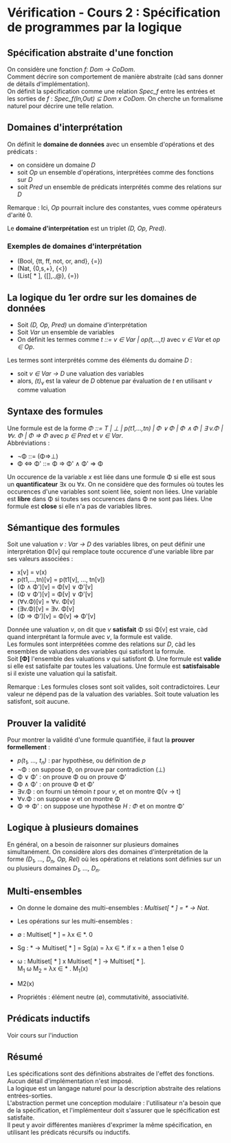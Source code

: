 # Vérification - Cours 2 : Spécification de programmes par la logique

## Spécification abstraite d'une fonction 

On considère une fonction *f: Dom &rarr; CoDom*.  
Comment décrire son comportement de manière abstraite (càd sans donner de 
détails d'implémentation).  
On définit la spécification comme une relation *Spec_f* entre les entrées et 
les sorties de *f* : *Spec_f(In,Out) &sube; Dom x CoDom*. On cherche un 
formalisme naturel pour décrire une telle relation.  

## Domaines d'interprétation 

On définit le **domaine de données** avec un ensemble d'opérations et des 
prédicats :  

- on considère un domaine *D*
- soit *Op* un ensemble d'opérations, interprétées comme des fonctions sur *D*
- soit *Pred* un ensemble de prédicats interprétés comme des relations sur *D*

Remarque : Ici, *Op* pourrait inclure des constantes, vues comme opérateurs 
d'arité 0.  
  
Le **domaine d'interprétation** est un triplet *(D, Op, Pred)*. 

### Exemples de domaines d'interprétation

- (Bool, {tt, ff, not, or, and}, {=})
- (Nat, {0,s,+}, {<})
- (List[ * ], {[],.,@}, {=}) 

## La logique du 1er ordre sur les domaines de données

- Soit *(D, Op, Pred)* un domaine d'interprétation
- Soit *Var* un ensemble de variables
- On définit les termes comme *t ::= v &isin; Var | op(t,...,t)* 
avec *v &isin; Var* et *op &isin; Op*.  

Les termes sont interprétés comme des éléments du domaine *D* : 
- soit *v &isin; Var &rarr; D* une valuation des variables
- alors, *(t)<sub>v</sub>* est la valeur de *D* obtenue par évaluation de *t* 
en utilisant *v* comme valuation

## Syntaxe des formules 

Une formule est de la forme 
*&Phi; ::= T | &perp; | p(t1,...,tn) | &Phi; &or; &Phi; | &Phi; &and; &Phi; 
| &exist; v.&Phi; | &forall;v. &Phi; | &Phi; &rArr; &Phi;* 
avec *p &isin; Pred* et *v &isin; Var*.  
Abbréviations : 

- &not;&Phi; ::= (&Phi;&rArr;&perp;)
- &Phi; &hArr; &Phi;' ::= &Phi; &rArr; &Phi;' &and; &Phi;' &rArr; &Phi;

Un occurence de la variable *x* est liée dans une formule &Phi; si elle 
est sous un **quantificateur** &exist;x ou &forall;x. On ne considère que des 
formules où toutes les occurences d'une variables sont soient liée, soient non 
liées. Une variable est **libre** dans &Phi; si toutes ses occurences dans 
&Phi; ne sont pas liées. Une formule est **close** si elle n'a pas de 
variables libres.  

## Sémantique des formules 

Soit une valuation *v : Var &rarr; D* des variables libres, on peut définir une 
interprétation &Phi;[v] qui remplace toute occurence d'une variable libre par 
ses valeurs associées : 

- x[v] = v(x)
- p(t1,...,tn)[v] = p(t1[v], ..., tn[v])
- (&Phi; &and; &Phi;')[v] = &Phi;[v] &or; &Phi;'[v]
- (&Phi; &or; &Phi;')[v] = &Phi;[v] &or; &Phi;'[v] 
- (&forall;v.&Phi;)[v] = &forall;v. &Phi;[v]
- (&exist;v.&Phi;)[v] = &exist;v. &Phi;[v]
- (&Phi; &rArr; &Phi;')[v] = &Phi;[v] &rArr; &Phi;'[v]

Donnée une valuation *v*, on dit que *v* **satisfait** &Phi; ssi &Phi;[v] est 
vraie, càd quand interprétant la formule avec *v*, la formule est valide.  
Les formules sont interprétées comme des relations sur *D*, càd les ensembles 
de valuations des variables qui satisfont la formule.  
Soit **[&Phi;]** l'ensemble des valuations *v* qui satisfont &Phi;. Une 
formule est **valide** si elle est satisfaite par toutes les valuations. Une 
formule est **satisfaisable** si il existe une valuation qui la satisfait.  
  
Remarque : Les formules closes sont soit valides, soit contradictoires. Leur 
valeur ne dépend pas de la valuation des variables. Soit toute valuation les 
satisfont, soit aucune. 

## Prouver la validité 

Pour montrer la validité d'une formule quantifiée, il faut la **prouver 
formellement** : 

- *p(t<sub>1</sub>, ..., t<sub>n</sub>)* : par hypothèse, ou définition de *p*
- &not;&Phi; : on suppose &Phi;, on prouve par contradiction (&perp;)
- &Phi; &or; &Phi;' : on prouve &Phi; ou on prouve &Phi;'
- &Phi; &and; &Phi;' : on prouve &Phi; et &Phi;'
- &exist;v.&Phi; : on fourni un témoin *t* pour *v*, et on montre 
&Phi;[v &rarr; t]
- &forall;v.&Phi; : on suppose *v* et on montre &Phi;
- &Phi; &rArr; &Phi;' : on suppose une hypothèse *H : &Phi;* et on montre &Phi;'

## Logique à plusieurs domaines 

En général, on a besoin de raisonner sur plusieurs domaines simultanément. On 
considère alors des domaines d'interprétation de la forme 
*(D<sub>1</sub>, ..., D<sub>n</sub>, Op, Rel)* où les opérations et relations 
sont définies sur un ou plusieurs domaines *D<sub>1</sub>, ..., D<sub>n</sub>*. 

## Multi-ensembles

- On donne le domaine des multi-ensembles : *Multiset[ * ] = * &rarr; Nat*. 
- Les opérations sur les multi-ensembles : 

 - &empty; : Multiset[ * ] = &lambda;x &isin; *. 0
 - Sg : \* &rarr; Multiset[ * ] = Sg(a) = &lambda;x &isin; \*. 
if x = a then 1 else 0
 - &omega; : Multiset[ * ] x Multiset[ * ] &rarr; Multiset[ * ].  
   M<sub>1</sub> &omega; M<sub>2</sub> = &lambda;x &isin; * . M<sub>1</sub>(x) 
+ M2(x)
- Propriétés : élément neutre (&empty;), commutativité, associativité. 

## Prédicats inductifs 

Voir cours sur l'induction

## Résumé 

Les spécifications sont des définitions abstraites de l'effet des fonctions. 
Aucun détail d'implémentation n'est imposé.  
La logique est un langage naturel pour la description abstraite des relations 
entrées-sorties.  
L'abstraction permet une conception modulaire : l'utilisateur n'a besoin que 
de la spécification, et l'implémenteur doit s'assurer que le spécification est 
satisfaite.  
Il peut y avoir différentes manières d'exprimer la même spécification, en 
utilisant les prédicats récursifs ou inductifs. 